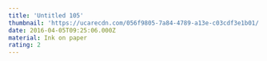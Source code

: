 ```yaml
---
title: 'Untitled 105'
thumbnail: 'https://ucarecdn.com/056f9805-7a84-4789-a13e-c03cdf3e1b01/'
date: 2016-04-05T09:25:06.000Z
material: Ink on paper
rating: 2
---
```

